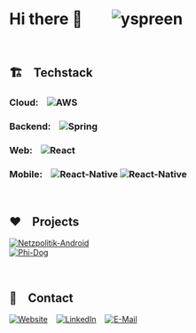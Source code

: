 
# Hi there 👋  &nbsp;&nbsp;&nbsp;&nbsp;&nbsp;&nbsp; <img src="https://komarev.com/ghpvc/?username=NiklasLehnfeld" alt="yspreen" /> <br/>

<br/>

## 🏗 &nbsp;&nbsp; Techstack

### Cloud: &nbsp;&nbsp; ![AWS](https://img.shields.io/badge/-AWS-000000?style=flat-square&logo=amazonaws&logoColor=%23000000&labelColor=%23FF9900&color=%23FF9900)

### Backend: &nbsp;&nbsp; ![Spring](http://img.shields.io/badge/-Spring-6DB33F?style=flat-square&logo=spring&logoColor=ffffff)

### Web: &nbsp;&nbsp; ![React](https://img.shields.io/badge/-React-%23282C34?style=flat-square&logo=react)


### Mobile: &nbsp;&nbsp; ![React-Native](https://img.shields.io/badge/React--Native-%23282C34?style=flat-square&logo=react) ![React-Native](https://img.shields.io/badge/Flutter-blue?style=flat-square&logo=flutter)


<br/>

## ❤️ &nbsp;&nbsp; Projects

[![Netzpolitik-Android](https://img.shields.io/badge/Netzpolitik-GooglePlay-green)](https://play.google.com/store/apps/details?id=net.lehnfeld.netzpolitik)<br/>
[![Phi-Dog](https://img.shields.io/badge/Phi--Dog-In_Progress-orange)](https://phi-dog.de/)

<br/>


## 💌 &nbsp;&nbsp; Contact 
[![Website](https://img.shields.io/badge/%F0%9F%AA%90-lehnfeld.net-green)](https://lehnfeld.net/)&nbsp;&nbsp;&nbsp;&nbsp;[![LinkedIn](http://img.shields.io/badge/-LinkedIn-0072b1?style=flat-square&logo=linkedin&logoColor=ffffff)](https://www.linkedin.com/in/lehnfeld/)&nbsp;&nbsp;&nbsp;&nbsp;[![E-Mail](https://img.shields.io/badge/%F0%9F%93%A7-E--Mail-yellow)](mailto:niklas@lehnfeld.net)

